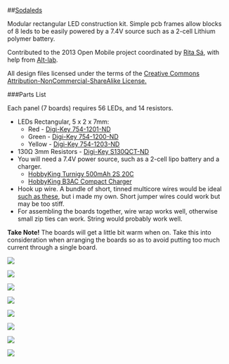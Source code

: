 ##[Sodaleds](http://www.tiago.co.nz/sodaleds.html)

Modular rectangular LED construction kit. Simple pcb frames allow blocks of 8 leds to be easily powered by a 7.4V source such as a 2-cell Lithium polymer battery.

Contributed to the 2013 Open Mobile project coordinated by [Rita Sá](http://www.rita-sa.com/index.html), with help from [Alt-lab](http://altlab.org/).

All design files licensed under the terms of the [Creative Commons Attribution-NonCommercial-ShareAlike License.](http://creativecommons.org/licenses/by-nc-sa/3.0/legalcode)

###Parts List

Each panel (7 boards) requires 56 LEDs, and 14 resistors.
*	LEDs Rectangular, 5 x 2 x 7mm:
	-	Red - [Digi-Key 754-1201-ND](http://www.digikey.co.uk/product-detail/en/WP113IDT/754-1201-ND/1747600)
	-	Green - [Digi-Key 754-1200-ND](http://www.digikey.com/product-detail/en/WP113GDT/754-1200-ND/1747599)
	-	Yellow - [Digi-Key 754-1203-ND](http://www.digikey.com/product-detail/en/WP113YDT/754-1203-ND/1747602)
*	130Ω 3mm Resistors - [Digi-Key S130QCT-ND](http://www.digikey.com/product-detail/en/CFM14JT130R/S130QCT-ND/2617670)
*	You will need a 7.4V power source, such as a 2-cell lipo battery and a charger.
	-	[HobbyKing Turnigy 500mAh 2S 20C](http://hobbyking.com/hobbyking/store/__9187__Turnigy_500mAh_2S_20C_Lipo_Pack.html)
	-	[HobbyKing B3AC Compact Charger](http://hobbyking.com/hobbyking/store/__22410__HobbyKing_B3AC_Compact_Charger.html)
*	Hook up wire.  A bundle of short, tinned multicore wires would be ideal [such as these](http://www.dhgate.com/product/enameled-wire-23mm-1mm-black-short-wire-welding/143403910.html), but i made my own.  Short jumper wires could work but may be too stiff.
*	For assembling the boards together, wire wrap works well, otherwise small zip ties can work.  String would probably work well.

**Take Note!**
The boards will get a little bit warm when on.  Take this into consideration when arranging the boards so as to avoid putting too much current through a single board.

![](http://farm8.staticflickr.com/7396/10709512273_b15f752e4c_o.jpg)

![](http://farm6.staticflickr.com/5488/10709335106_53d182440e_o.jpg)

![](http://farm8.staticflickr.com/7346/10709401335_fe8afc8981_c.jpg)

![](http://farm4.staticflickr.com/3804/10708499273_5062c3a12c_c.jpg)

![](http://farm4.staticflickr.com/3720/10708455343_434a0c9d5c_c.jpg)

![](http://farm3.staticflickr.com/2836/10708334054_a7f9dfbaa0_c.jpg)

![](http://farm6.staticflickr.com/5539/10708442093_f5db036b38_c.jpg)

![](http://farm8.staticflickr.com/7427/10709123915_65be112679_c.jpg)